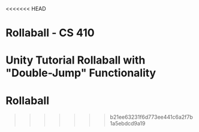 <<<<<<< HEAD
# Rollaball - CS 410

Unity Tutorial Rollaball with "Double-Jump" Functionality
=======
# Rollaball
>>>>>>> b21ee63231f6d773ee441c6a2f7b1a5ebdcd9a19
